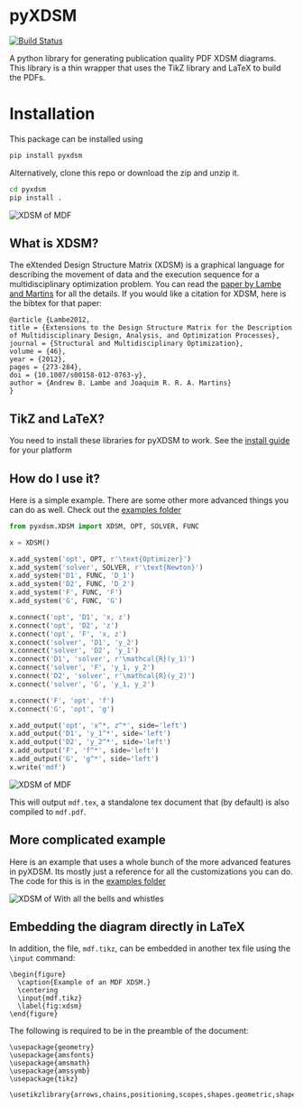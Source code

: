 # pyXDSM
[![Build Status](https://travis-ci.com/mdolab/pyXDSM.svg?branch=master)](https://travis-ci.com/mdolab/pyXDSM)

A python library for generating publication quality PDF XDSM diagrams.
This library is a thin wrapper that uses the TikZ library and LaTeX to build the PDFs.

# Installation
This package can be installed using 

```bash 
pip install pyxdsm
```

Alternatively, clone this repo or download the zip and unzip it.
```bash 
cd pyxdsm
pip install .
```

![XDSM of MDF](https://github.com/mdolab/pyXDSM/blob/master/images_for_readme/mdf.png)

## What is XDSM?
The eXtended Design Structure Matrix (XDSM) is a graphical language for describing the movement of data and the execution sequence for a  multidisciplinary optimization  problem.
You can read the [paper by Lambe and Martins](http://mdolab.engin.umich.edu/content/extensions-design-structure-matrix) for all the details.
If you  would like a citation for XDSM, here is the bibtex for that paper:

    @article {Lambe2012,
    title = {Extensions to the Design Structure Matrix for the Description of Multidisciplinary Design, Analysis, and Optimization Processes},
    journal = {Structural and Multidisciplinary Optimization},
    volume = {46},
    year = {2012},
    pages = {273-284},
    doi = {10.1007/s00158-012-0763-y},
    author = {Andrew B. Lambe and Joaquim R. R. A. Martins}
    }


## TikZ and LaTeX?
You need to install these libraries for pyXDSM to work. See the [install guide](https://www.latex-project.org/get/) for your platform

## How do I use it?
Here is a simple example. There are some other more advanced things you can do as well. Check out the [examples folder](https://github.com/mdolab/pyXDSM/blob/master/examples)
```python
from pyxdsm.XDSM import XDSM, OPT, SOLVER, FUNC

x = XDSM()

x.add_system('opt', OPT, r'\text{Optimizer}')
x.add_system('solver', SOLVER, r'\text{Newton}')
x.add_system('D1', FUNC, 'D_1')
x.add_system('D2', FUNC, 'D_2')
x.add_system('F', FUNC, 'F')
x.add_system('G', FUNC, 'G')

x.connect('opt', 'D1', 'x, z')
x.connect('opt', 'D2', 'z')
x.connect('opt', 'F', 'x, z')
x.connect('solver', 'D1', 'y_2')
x.connect('solver', 'D2', 'y_1')
x.connect('D1', 'solver', r'\mathcal{R}(y_1)')
x.connect('solver', 'F', 'y_1, y_2')
x.connect('D2', 'solver', r'\mathcal{R}(y_2)')
x.connect('solver', 'G', 'y_1, y_2')

x.connect('F', 'opt', 'f')
x.connect('G', 'opt', 'g')

x.add_output('opt', 'x^*, z^*', side='left')
x.add_output('D1', 'y_1^*', side='left')
x.add_output('D2', 'y_2^*', side='left')
x.add_output('F', 'f^*', side='left')
x.add_output('G', 'g^*', side='left')
x.write('mdf')
```
![XDSM of MDF](https://github.com/mdolab/pyXDSM/blob/master/images_for_readme/mdf.png)

This will output `mdf.tex`, a standalone tex document that (by default) is also compiled to `mdf.pdf`.

## More complicated example

Here is an example that uses a whole bunch of the more advanced features in pyXDSM. Its mostly just a reference for all the customizations you can do.
The code for this is in the [examples folder](https://github.com/mdolab/pyXDSM/blob/master/examples/kitchen_sink.py)

![XDSM of With all the bells and whistles](https://github.com/mdolab/pyXDSM/blob/master/images_for_readme/kitchen_sink.png)

## Embedding the diagram directly in LaTeX

In addition, the file, `mdf.tikz`, can be embedded in another tex file using
the `\input` command:

```
\begin{figure}
  \caption{Example of an MDF XDSM.}
  \centering
  \input{mdf.tikz}
  \label{fig:xdsm}
\end{figure}
```

The following is required to be in the preamble of the document:

```
\usepackage{geometry}
\usepackage{amsfonts}
\usepackage{amsmath}
\usepackage{amssymb}
\usepackage{tikz}

\usetikzlibrary{arrows,chains,positioning,scopes,shapes.geometric,shapes.misc,shadows}
```
